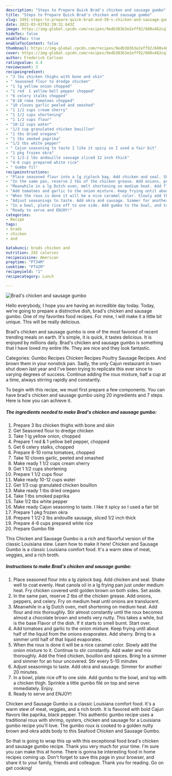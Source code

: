 ```yaml
---
description: "Steps to Prepare Quick Brad's chicken and sausage gumbo"
title: "Steps to Prepare Quick Brad's chicken and sausage gumbo"
slug: 2491-steps-to-prepare-quick-brad-and-39-s-chicken-and-sausage-gumbo
date: 2022-03-01T02:39:31.643Z
image: https://img-global.cpcdn.com/recipes/9edb383b3e2eff92/680x482cq70/brads-chicken-and-sausage-gumbo-recipe-main-photo.jpg
hideToc: false
enableToc: true
enableTocContent: false
thumbnail: https://img-global.cpcdn.com/recipes/9edb383b3e2eff92/680x482cq70/brads-chicken-and-sausage-gumbo-recipe-main-photo.jpg
cover: https://img-global.cpcdn.com/recipes/9edb383b3e2eff92/680x482cq70/brads-chicken-and-sausage-gumbo-recipe-main-photo.jpg
author: Frederick Carlson
ratingvalue: 4.4
reviewcount: 3
recipeingredient:
- "3 lbs chicken thighs with bone and skin"
- " Seasoned flour to dredge chicken"
- "1 lg yellow onion chopped"
- "1 red  1 yellow bell pepper chopped"
- "6 celery stalks chopped"
- "8-10 roma tomatoes chopped"
- "10 cloves garlic peeled and smashed"
- "1 1/2 cups cream sherry"
- "1 1/2 cups shortening"
- "1 1/2 cups flour"
- "10-12 cups water"
- "1/3 cup granulated chicken bouillon"
- "1 tbs dried oregano"
- "1 tbs smoked paprika"
- "1/2 tbs white pepper"
- " Cajun seasoning to taste I like it spicy so I used a fair bit"
- "1 pkg frozen okra"
- "1 1/2-2 lbs andouille sausage sliced 12 inch thick"
- "4-6 cups prepared white rice"
- " Gumbo fil"
recipeinstructions:
- "Place seasoned flour into a lg ziplock bag. Add chicken and seal. Shake well to coat evenly. Heat canola oil in a lg frying pan just under medium heat. Fry chicken covered until golden brown on both sides. Set aside."
- "In the same pan, reserve 2 tbs of the chicken grease. Add onions, peppers, and celery. Fry on medium heat until onions are translucent."
- "Meanwhile in a lg Dutch oven, melt shortening on medium heat. Add flour and mix thoroughly. Stir almost constantly until the roux becomes almost a chocolate brown and smells very nutty. This takes a while, but is the base Flavor of the dish. If it starts to smell burnt. Start over."
- "Add tomatoes and garlic to the onion mixture. Keep frying until about half of the liquid from the onions evaporates. Add sherry. Bring to a simmer until half of that liquid evaporates."
- "When the roux is done it will be a nice caramel color. Slowly add the onion mixture to it. Continue to stir constantly. Add water and mix thoroughly. Add the fried chicken, bouillon and spices. Bring to a simmer and simmer for an hour uncovered. Stir every 5-10 minutes"
- "Adjust seasonings to taste. Add okra and sausage. Simmer for another 20 minutes."
- "In a bowl, plate rice off to one side. Add gumbo to the bowl, and top with a chicken thigh. Sprinkle a little gumbo filé on top and serve immediately. Enjoy."
- "Ready to serve and ENJOY!"
categories:
- Recipe
tags:
- brads
- chicken
- and

katakunci: brads chicken and 
nutrition: 242 calories
recipecuisine: American
preptime: "PT34M"
cooktime: "PT42M"
recipeyield: "1"
recipecategory: Lunch

---
```



![Brad&#39;s chicken and sausage gumbo](https://img-global.cpcdn.com/recipes/9edb383b3e2eff92/680x482cq70/brads-chicken-and-sausage-gumbo-recipe-main-photo.jpg)

Hello everybody, I hope you are having an incredible day today. Today, we're going to prepare a distinctive dish, brad&#39;s chicken and sausage gumbo. One of my favorites food recipes. For mine, I will make it a little bit unique. This will be really delicious.

Brad&#39;s chicken and sausage gumbo is one of the most favored of recent trending meals on earth. It's simple, it is quick, it tastes delicious. It is enjoyed by millions daily. Brad&#39;s chicken and sausage gumbo is something that I have loved my entire life. They are nice and they look fantastic.

Categories: Gumbo Recipes Chicken Recipes Poultry Sausage Recipes. And brown them in your nonstick pan. Sadly, the only Cajun restaurant in town shut down last year and I&#39;ve been trying to replicate this ever since to varying degrees of success. Continue adding the roux mixture, half a cup at a time, always stirring rapidly and constantly.


To begin with this recipe, we must first prepare a few components. You can have brad&#39;s chicken and sausage gumbo using 20 ingredients and 7 steps. Here is how you can achieve it.

<!--inarticleads1-->

##### The ingredients needed to make Brad&#39;s chicken and sausage gumbo:

1. Prepare 3 lbs chicken thighs with bone and skin
1. Get  Seasoned flour to dredge chicken
1. Take 1 lg yellow onion, chopped
1. Prepare 1 red & 1 yellow bell pepper, chopped
1. Get 6 celery stalks, chopped
1. Prepare 8-10 roma tomatoes, chopped
1. Take 10 cloves garlic, peeled and smashed
1. Make ready 1 1/2 cups cream sherry
1. Get 1 1/2 cups shortening
1. Prepare 1 1/2 cups flour
1. Make ready 10-12 cups water
1. Get 1/3 cup granulated chicken bouillon
1. Make ready 1 tbs dried oregano
1. Take 1 tbs smoked paprika
1. Take 1/2 tbs white pepper
1. Make ready  Cajun seasoning to taste. I like it spicy so I used a fair bit
1. Prepare 1 pkg frozen okra
1. Prepare 1 1/2-2 lbs andouille sausage, sliced 1/2 inch thick
1. Prepare 4-6 cups prepared white rice
1. Prepare  Gumbo filé


This Chicken and Sausage Gumbo is a rich and flavorful version of the classic Louisiana stew. Learn how to make it here! Chicken and Sausage Gumbo is a classic Louisiana comfort food. It&#39;s a warm stew of meat, veggies, and a rich broth. 

<!--inarticleads2-->

##### Instructions to make Brad&#39;s chicken and sausage gumbo:

1. Place seasoned flour into a lg ziplock bag. Add chicken and seal. Shake well to coat evenly. Heat canola oil in a lg frying pan just under medium heat. Fry chicken covered until golden brown on both sides. Set aside.
1. In the same pan, reserve 2 tbs of the chicken grease. Add onions, peppers, and celery. Fry on medium heat until onions are translucent.
1. Meanwhile in a lg Dutch oven, melt shortening on medium heat. Add flour and mix thoroughly. Stir almost constantly until the roux becomes almost a chocolate brown and smells very nutty. This takes a while, but is the base Flavor of the dish. If it starts to smell burnt. Start over.
1. Add tomatoes and garlic to the onion mixture. Keep frying until about half of the liquid from the onions evaporates. Add sherry. Bring to a simmer until half of that liquid evaporates.
1. When the roux is done it will be a nice caramel color. Slowly add the onion mixture to it. Continue to stir constantly. Add water and mix thoroughly. Add the fried chicken, bouillon and spices. Bring to a simmer and simmer for an hour uncovered. Stir every 5-10 minutes
1. Adjust seasonings to taste. Add okra and sausage. Simmer for another 20 minutes.
1. In a bowl, plate rice off to one side. Add gumbo to the bowl, and top with a chicken thigh. Sprinkle a little gumbo filé on top and serve immediately. Enjoy.
1. Ready to serve and ENJOY!

Chicken and Sausage Gumbo is a classic Louisiana comfort food. It&#39;s a warm stew of meat, veggies, and a rich broth. It is flavored with bold Cajun flavors like paprika, black pepper. This authentic gumbo recipe uses a traditional roux with shrimp, oysters, chicken and sausage for a Louisiana gumbo recipe you&#39;ll love. The gumbo roux is cooked to a golden nutty brown and okra adds body to this Seafood Chicken and Sausage Gumbo. 

So that is going to wrap this up with this exceptional food brad&#39;s chicken and sausage gumbo recipe. Thank you very much for your time. I'm sure you can make this at home. There is gonna be interesting food in home recipes coming up. Don't forget to save this page in your browser, and share it to your family, friends and colleague. Thank you for reading. Go on get cooking!
